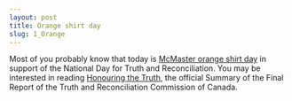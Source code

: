 ```yaml
---
layout: post
title: Orange shirt day
slug: 1_Orange
---
```


Most of you probably know that today is [McMaster orange shirt day](https://dailynews.mcmaster.ca/articles/livestream-national-day-for-truth-and-reconciliation-event/) in support of the National Day for Truth and Reconciliation. You may be interested in reading [Honouring the Truth](https://ehprnh2mwo3.exactdn.com/wp-content/uploads/2021/01/Executive_Summary_English_Web.pdf), the official Summary of the Final Report of the Truth and Reconciliation Commission of Canada.

